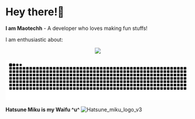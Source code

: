 # Hey there!👋  
**I am Maotechh** - A developer who loves making fun stuffs! 

   
I am enthusiastic about:  
<p align="center">
  <a href="https://skillicons.dev">
    <img src="https://skillicons.dev/icons?i=arduino,docker,c,cpp,py,css,html,md,grafana,ps,ae,vim,git,github" />
  </a>
</p>

<picture>
  <source media="(prefers-color-scheme: dark)" srcset="https://raw.githubusercontent.com/Maotechh/Maotechh/output/github-contribution-grid-snake-dark.svg">
  <source media="(prefers-color-scheme: light)" srcset="https://raw.githubusercontent.com/Maotechh/Maotechh/output/github-contribution-grid-snake.svg">
  <img alt="github contribution grid snake animation" src="https://raw.githubusercontent.com/Maotechh/Maotechh/output/github-contribution-grid-snake.svg">
</picture>
 
**Hatsune Miku is my Waifu ^u^**
  ![Hatsune_miku_logo_v3](https://github.com/Maotechh/Maotechh/assets/109655023/50a62829-2f43-46cd-8266-16931177ac86)
